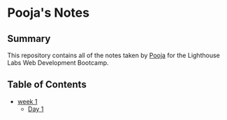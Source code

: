 # Pooja's Notes
## Summary 

This repository contains all of the notes taken by [Pooja](https://github.com/poojathakkar) for the Lighthouse Labs Web Development Bootcamp.
## Table of Contents
* [week 1](/Week_1)
  * [Day 1](/Week_1/Day_1)